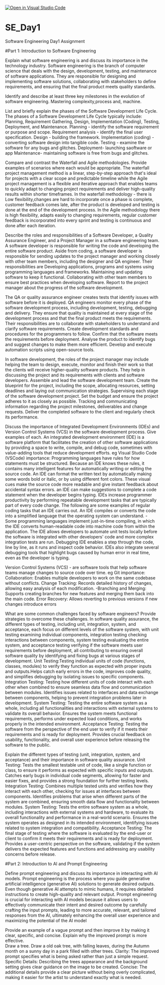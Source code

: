 [![Open in Visual Studio Code](https://classroom.github.com/assets/open-in-vscode-2e0aaae1b6195c2367325f4f02e2d04e9abb55f0b24a779b69b11b9e10269abc.svg)](https://classroom.github.com/online_ide?assignment_repo_id=18414152&assignment_repo_type=AssignmentRepo)
# SE_Day1
Software Engineering Day1 Assignment

#Part 1: Introduction to Software Engineering

Explain what software engineering is and discuss its importance in the technology industry.
Software engineering is the branch of computer science that deals with the design, development, testing, and maintenance of software applications.
They are responsible for designing and implementing software solutions, collaborating with stakeholders to define requirements, and ensuring that the final product meets quality standards.

Identify and describe at least three key milestones in the evolution of software engineering.
Mastering complexity,process and,  machine.

List and briefly explain the phases of the Software Development Life Cycle.
The phases of a Software Development Life Cycle typically include: Planning, Requirement Gathering, Design, Implementation (Coding), Testing, Deployment, and Maintenance. 
Planning - identify the software requirement or purpose and scope.
Requirement analysis - identify the final user specification. 
Design - building the framework. 
Implementation (coding) - converting software design into tangible code.
Testing - examine the software for any bugs and glitches.
Deployment- launching saoftware or app
Maintenance- maintaining software is free from bugs and glitches.

Compare and contrast the Waterfall and Agile methodologies. Provide examples of scenarios where each would be appropriate.
The waterfall project management method is a linear, step-by-step approach that's ideal for projects with a clear scope and predictable timeline while the Agile project management is a flexible and iterative approach that enables teams to quickly adapt to changing project requirements and deliver high-quality results within shorter timeframes. In the waterfall methodology - there is Low flexibility,changes are hard to incorporate once a phase is complete, customer feedback comes late, after the product is developed and testing is done at the end of the development process. In the Agile methodology there is high flexibility, adapts easily to changing requirements, regular customer feedback is incorporated into every sprint and testing is continuous and done after each iteration.

Describe the roles and responsibilities of a Software Developer, a Quality Assurance Engineer, and a Project Manager in a software engineering team.
A software developer is responsible for writing the code and developing the entire software product. Aside from coding, a software developer is responsible for sending updates to the project manager and working closely with other team members, including the designer and QA engineer. Their responsibilities are Developing applications, programs and systems using programming languages and frameworks. Maintaining and updating software to keep it functional. Collaborating with other team members to ensure best practices when developing software. Report to the project manager about the progress of the software development.  

The QA or quality assurance engineer creates tests that identify issues with software before it is deployed. QA engineers monitor every phase of the software development process, including development, testing, debugging and delivery. They ensure that quality is maintained at every stage of the development process and that the final product meets the requirements. Their responsibilities are to collaborate with stakeholders to understand and clarify software requirements. Create development standards and procedures for the programmers to follow. Confirm that the software meets the requirements before deployment. Analyse the product to identify bugs and suggest changes to make them more efficient. Develop and execute automation scripts using open-source tools. 

In software development, the roles of the project manager may include helping the team to design, execute, monitor and finish their work so that the clients will receive higher-quality software products. They help in discussing the project and its requirements with clients and software developers. Assemble and lead the software development team. Create the blueprint for the project, including the scope, allocating resources, setting deadlines and laying out communication strategies. Supervising each stage of the software development project. Set the budget and ensure the project adheres to it as closely as possible. Tracking and communicating information regarding the project milestones, deliverables and change requests. Deliver the completed software to the client and regularly check its performance.  

Discuss the importance of Integrated Development Environments (IDEs) and Version Control Systems (VCS) in the software development process. Give examples of each.
An integrated development environment (IDE) is a software platform that facilitates the creation of other software applications by providing a space to write, compile, and debug code, sometimes with value-adding tools that reduce development efforts. eg Visual Studio Code (VSCode)
importance:
Programming languages have rules for how statements must be structured. Because an IDE knows these rules, it contains many intelligent features for automatically writing or editing the source code.
An IDE can format the written text by automatically making some words bold or italic, or by using different font colors. These visual cues make the source code more readable and give instant feedback about accidental syntax errors.
an IDE can make suggestions to complete a code statement when the developer begins typing.
IDEs increase programmer productivity by performing repeatable development tasks that are typically part of every code change. The following are some examples of regular coding tasks that an IDE carries out.
An IDE compiles or converts the code into a simplified language that the operating system can understand. - Some programming languages implement just-in-time compiling, in which the IDE converts human-readable code into machine code from within the application.
The IDE allows developers to automate unit tests locally before the software is integrated with other developers' code and more complex integration tests are run.
Debugging IDE enables a step through the code, line by line, as it runs and inspect code behavior. IDEs also integrate several debugging tools that highlight bugs caused by human error in real time, even as the developer is typing.

Version Control Systems (VCS) - are software tools that help software teams manage changes to source code over time. eg Git
importance:
Collaboration: Enables multiple developers to work on the same codebase without conflicts.
Change Tracking: Records detailed history of changes, allowing easy analysis of each modification. 
-Branching and Merging: Supports creating branches for new features and merging them back into the main code.
Error Recovery: Allows reverting to previous versions if new changes introduce errors


What are some common challenges faced by software engineers? Provide strategies to overcome these challenges.
In software quality assurance, the different types of testing, including unit, integration, system, and acceptance, each focus on different levels of the software system, with unit testing examining individual components, integration testing checking interactions between components, system testing evaluating the entire system, and acceptance testing verifying if the software meets user requirements before deployment, all contributing to ensuring overall software quality by identifying and fixing bugs at various stages of development. 
Unit Testing:Testing individual units of code (functions, classes, modules) to verify they function as expected with proper inputs and outputs.Helps catch early errors in the code, improves code quality, and simplifies debugging by isolating issues to specific components. 
Integration Testing: Testing how different units of code interact with each other when combined to ensure seamless data flow and communication between modules. Identifies issues related to interfaces and data exchange between components, helping to prevent integration problems later in development. 
System Testing: Testing the entire software system as a whole, including all functionalities and interactions with external systems to validate its overall behavior. Ensures the system meets functional requirements, performs under expected load conditions, and works properly in the intended environment. 
Acceptance Testing: Testing the software from the perspective of the end user to verify if it meets their requirements and is ready for deployment. Provides crucial feedback on usability, functionality, and overall user experience before releasing the software to the public. 

Explain the different types of testing (unit, integration, system, and acceptance) and their importance in software quality assurance.
Unit Testing: Tests the smallest testable unit of code, like a single function or class, to ensure it performs as expected with specific inputs and outputs. Catches early bugs in individual code segments, allowing for faster and easier fixes, and provides a strong foundation for further testing levels. 
Integration Testing: Combines multiple tested units and verifies how they interact with each other, checking for issues at interfaces between components. Identifies problems that arise when different parts of the system are combined, ensuring smooth data flow and functionality between modules. 
System Testing: Tests the entire software system as a whole, including interactions with external systems and hardware, to evaluate its overall functionality and performance in a real-world scenario. Ensures the system operates as designed in its intended environment, identifying issues related to system integration and compatibility. 
Acceptance Testing: The final stage of testing where the software is evaluated by the end-user or client to confirm it meets their requirements and is ready for deployment. 
Provides a user-centric perspective on the software, validating if the system delivers the expected features and functions and addressing any usability concerns before release. 

#Part 2: Introduction to AI and Prompt Engineering


Define prompt engineering and discuss its importance in interacting with AI models.
Prompt engineering is the process where you guide generative artificial intelligence (generative AI) solutions to generate desired outputs. Even though generative AI attempts to mimic humans, it requires detailed instructions to create high-quality and relevant output. Prompt engineering is crucial for interacting with AI models because it allows users to effectively communicate their intent and desired outcome by carefully crafting the input prompts, leading to more accurate, relevant, and tailored responses from the AI, ultimately enhancing the overall user experience and maximizing the potential of the AI model

Provide an example of a vague prompt and then improve it by making it clear, specific, and concise. Explain why the improved prompt is more effective.\
Draw a tree.
Draw a old oak tree, with falling leaves, during the Autumn month on a sunny day in a park filled with other trees.
Clarity: The improved prompt specifies what is being asked rather than just a simple request.
Specific Details: Describing the trees appearance  and the background setting  gives clear guidance on the image to be created.
Concise: The additional details provide a clear picture without being overly complicated, making it easier for the artist to understand exactly what is needed.

